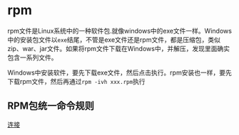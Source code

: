 # rpm

rpm文件是Linux系统中的一种软件包.就像windows中的exe文件一样。Windows中的安装包文件以`exe`结尾，不管是exe文件还是rpm文件，都是压缩包，类似zip、war、jar文件。如果将rpm文件下载在Windows中，并解压，发现里面确实包含一系列文件。

Windows中安装软件，要先下载exe文件，然后点击执行。rpm安装也一样，要先下载rpm文件，然后再通过`rpm -ivh xxx.rpm`执行

## RPM包统一命令规则

[连接](http://c.biancheng.net/view/815.html)